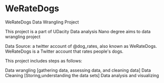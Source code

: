 # WeRateDogs

WeRateDogs Data Wrangling Project


This project is a part of UDacity Data analysis Nano degree aims to data wrangling project

Data Source:
a twitter account of @dog_rates, also known as WeRateDogs. WeRateDogs is a Twitter account that rates people's dogs.

This project includes steps as follows:

Data wrangling [gathering data, assessing data, and cleaning data]
Data Cleaning [Storing,understanding the data sets]
Data analysis and visualizing
